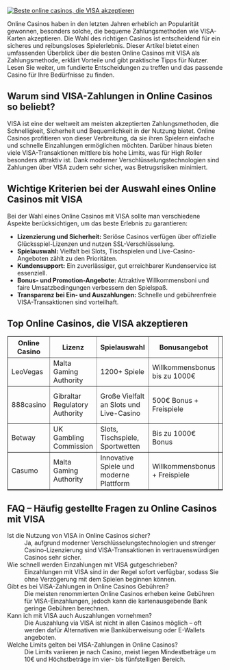 [![Beste online casinos, die VISA akzeptieren](https://123-caf.pages.dev/gitsignup.png)](https://vrmoo.ru/Bt82HjjY)

<p>Online Casinos haben in den letzten Jahren erheblich an Popularität gewonnen, besonders solche, die bequeme Zahlungsmethoden wie VISA-Karten akzeptieren. Die Wahl des richtigen Casinos ist entscheidend für ein sicheres und reibungsloses Spielerlebnis. Dieser Artikel bietet einen umfassenden Überblick über die besten Online Casinos mit VISA als Zahlungsmethode, erklärt Vorteile und gibt praktische Tipps für Nutzer. Lesen Sie weiter, um fundierte Entscheidungen zu treffen und das passende Casino für Ihre Bedürfnisse zu finden.</p>  <h2>Warum sind VISA-Zahlungen in Online Casinos so beliebt?</h2> <p>VISA ist eine der weltweit am meisten akzeptierten Zahlungsmethoden, die Schnelligkeit, Sicherheit und Bequemlichkeit in der Nutzung bietet. Online Casinos profitieren von dieser Verbreitung, da sie ihren Spielern einfache und schnelle Einzahlungen ermöglichen möchten. Darüber hinaus bieten viele VISA-Transaktionen mittlere bis hohe Limits, was für High Roller besonders attraktiv ist. Dank moderner Verschlüsselungstechnologien sind Zahlungen über VISA zudem sehr sicher, was Betrugsrisiken minimiert.</p>  <h2>Wichtige Kriterien bei der Auswahl eines Online Casinos mit VISA</h2> <p>Bei der Wahl eines Online Casinos mit VISA sollte man verschiedene Aspekte berücksichtigen, um das beste Erlebnis zu garantieren:</p> <ul>   <li><strong>Lizenzierung und Sicherheit:</strong> Seriöse Casinos verfügen über offizielle Glücksspiel-Lizenzen und nutzen SSL-Verschlüsselung.</li>   <li><strong>Spielauswahl:</strong> Vielfalt bei Slots, Tischspielen und Live-Casino-Angeboten zählt zu den Prioritäten.</li>   <li><strong>Kundensupport:</strong> Ein zuverlässiger, gut erreichbarer Kundenservice ist essenziell.</li>   <li><strong>Bonus- und Promotion-Angebote:</strong> Attraktive Willkommensboni und faire Umsatzbedingungen verbessern den Spielspaß.</li>   <li><strong>Transparenz bei Ein- und Auszahlungen:</strong> Schnelle und gebührenfreie VISA-Transaktionen sind vorteilhaft.</li> </ul>  <h2>Top Online Casinos, die VISA akzeptieren</h2> <table border="1" cellpadding="8" cellspacing="0" style="border-collapse: collapse; width: 100%;">   <thead>     <tr>       <th>Online Casino</th>       <th>Lizenz</th>       <th>Spielauswahl</th>       <th>Bonusangebot</th>       <th>VISA-Zahlungen</th>     </tr>   </thead>   <tbody>     <tr>       <td>LeoVegas</td>       <td>Malta Gaming Authority</td>       <td>1200+ Spiele</td>       <td>Willkommensbonus bis zu 1000€</td>       <td>Schnell & sicher</td>     </tr>     <tr>       <td>888casino</td>       <td>Gibraltar Regulatory Authority</td>       <td>Große Vielfalt an Slots und Live-Casino</td>       <td>500€ Bonus + Freispiele</td>       <td>Keine Gebühren, schnelle Einzahlungen</td>     </tr>     <tr>       <td>Betway</td>       <td>UK Gambling Commission</td>       <td>Slots, Tischspiele, Sportwetten</td>       <td>Bis zu 1000€ Bonus</td>       <td>VISA akzeptiert weltweit</td>     </tr>     <tr>       <td>Casumo</td>       <td>Malta Gaming Authority</td>       <td>Innovative Spiele und moderne Plattform</td>       <td>Willkommensbonus + Freispiele</td>       <td>Problemlose VISA-Zahlungen</td>     </tr>   </tbody> </table>  <h2>FAQ – Häufig gestellte Fragen zu Online Casinos mit VISA</h2> <dl>   <dt>Ist die Nutzung von VISA in Online Casinos sicher?</dt>   <dd>Ja, aufgrund moderner Verschlüsselungstechnologien und strenger Casino-Lizenzierung sind VISA-Transaktionen in vertrauenswürdigen Casinos sehr sicher.</dd>    <dt>Wie schnell werden Einzahlungen mit VISA gutgeschrieben?</dt>   <dd>Einzahlungen mit VISA sind in der Regel sofort verfügbar, sodass Sie ohne Verzögerung mit dem Spielen beginnen können.</dd>    <dt>Gibt es bei VISA-Zahlungen in Online Casinos Gebühren?</dt>   <dd>Die meisten renommierten Online Casinos erheben keine Gebühren für VISA-Einzahlungen, jedoch kann die kartenausgebende Bank geringe Gebühren berechnen.</dd>    <dt>Kann ich mit VISA auch Auszahlungen vornehmen?</dt>   <dd>Die Auszahlung via VISA ist nicht in allen Casinos möglich – oft werden dafür Alternativen wie Banküberweisung oder E-Wallets angeboten.</dd>    <dt>Welche Limits gelten bei VISA-Zahlungen in Online Casinos?</dt>   <dd>Die Limits variieren je nach Casino, meist liegen Mindestbeträge um 10€ und Höchstbeträge im vier- bis fünfstelligen Bereich.</dd> </dl>